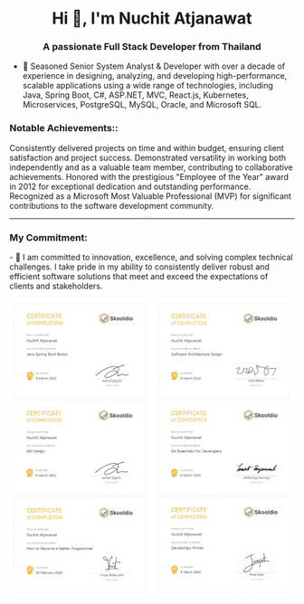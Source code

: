 <h1 align="center">Hi 👋, I'm Nuchit Atjanawat</h1>
<h3 align="center">A passionate Full Stack Developer from Thailand</h3>

- 🔭 Seasoned Senior System Analyst & Developer with over a decade of experience in designing, analyzing, and developing high-performance, scalable applications using a wide range of technologies, including Java, Spring Boot, C#, ASP.NET, MVC, React.js, Kubernetes, Microservices, PostgreSQL, MySQL, Oracle, and Microsoft SQL. 

<h3 align="left">Notable Achievements::</h3>

  Consistently delivered projects on time and within budget, ensuring client satisfaction and project success. Demonstrated versatility in working both independently and as a valuable team member, contributing to collaborative achievements. Honored with the prestigious "Employee of the Year" award in 2012 for exceptional dedication and outstanding performance. Recognized as a Microsoft Most Valuable Professional (MVP) for significant contributions to the software development community.
</p>

---
<h3 align="left"> My Commitment:</h3>
- 🔭 I am committed to innovation, excellence, and solving complex technical challenges. I take pride in my ability to consistently deliver robust and efficient software solutions that meet and exceed the expectations of clients and stakeholders.
   
 ![alt text](https://github.com/nuchit2019/Spring-boot-pagination/blob/main/images/JavaCert.jpg?raw=true)

